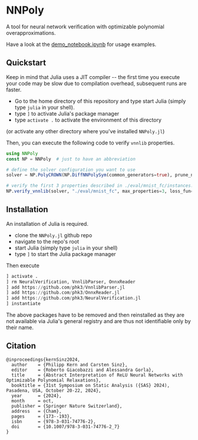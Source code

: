 # NNPoly

A tool for neural network verification with optimizable polynomial overapproximations.

Have a look at the [demo_notebook.ipynb](https://github.com/phK3/NNPoly.jl/blob/main/demo_notebook.ipynb) for usage examples.

## Quickstart

Keep in mind that Julia uses a JIT compiler -- the first time you execute your code may be slow due to compilation overhead, subsequent runs are faster.

- Go to the home directory of this repository and type start Julia (simply type `julia` in your shell).
- type `]` to activate Julia's package manager
- type `activate .` to activate the environment of this directory

(or activate any other directory where you've installed `NNPoly.jl`)

Then, you can execute the following code to verify `vnnlib` properties.
```julia
using NNPoly
const NP = NNPoly  # just to have an abbreviation

# define the solver configuration you want to use
solver = NP.PolyCROWN(NP.DiffNNPolySym(common_generators=true), prune_neurons=true)

# verify the first 3 properties described in ./eval/mnist_fc/instances.csv
NP.verify_vnnlib(solver, "./eval/mnist_fc", max_properties=3, loss_fun=NP.violation_loss)
```

## Installation

An installation of Julia is required.

- clone the `NNPoly.jl` github repo
- navigate to the repo's root
- start Julia (simply type `julia` in your shell)
- type `]` to start the Julia package manager

Then execute
```julia
] activate .
] rm NeuralVerification, VnnlibParser, OnnxReader
] add https://github.com/phk3/VnnlibParser.jl
] add https://github.com/phk3/OnnxReader.jl
] add https://github.com/phk3/NeuralVerification.jl
] instantiate
```

The above packages have to be removed and then reinstalled as they are not available via Julia's general registry and are thus not identifiable only by their name.


## Citation

```
@inproceedings{kernSinz2024,
  author    = {Philipp Kern and Carsten Sinz},
  editor    = {Roberto Giacobazzi and Alessandra Gorla},
  title     = {Abstract Interpretation of ReLU Neural Networks with Optimizable Polynomial Relaxations},
  booktitle = {31st Symposium on Static Analysis ({SAS} 2024), Pasadena, USA, October 20-22, 2024},
  year      = {2024},
  month     = oct,
  publisher = {Springer Nature Switzerland},
  address   = {Cham},
  pages     = {173--193},
  isbn      = {978-3-031-74776-2},
  doi	    = {10.1007/978-3-031-74776-2_7}
}
```
